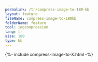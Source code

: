 ```yaml
---
permalink: /tr/compress-image-to-180-kb
layout: feature
fileName: compress-image-to-180kb
folderName: feature
tool: imgcompression
lang: tr
size: 180
type: kb
---
```


{%- include compress-image-to-X.html -%}
